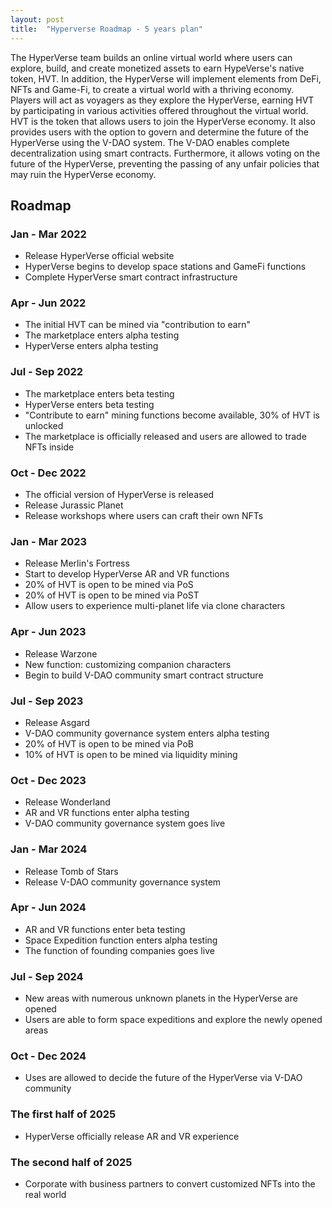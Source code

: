 ```yaml
---
layout: post
title:  "Hyperverse Roadmap - 5 years plan"
---
```


The HyperVerse team builds an online virtual world where users can explore, build, and create monetized assets to earn HypeVerse's native token, HVT. In addition, the HyperVerse will implement elements from DeFi, NFTs and Game-Fi, to create a virtual world with a thriving economy. Players will act as voyagers as they explore the HyperVerse, earning HVT by participating in various activities offered throughout the virtual world. HVT is the token that allows users to join the HyperVerse economy. It also provides users with the option to govern and determine the future of the HyperVerse using the V-DAO system. The V-DAO enables complete decentralization using smart contracts. Furthermore, it allows voting on the future of the HyperVerse, preventing the passing of any unfair policies that may ruin the HyperVerse economy.

## Roadmap

### Jan - Mar 2022

+ Release HyperVerse official website
+ HyperVerse begins to develop space stations and GameFi functions
+ Complete HyperVerse smart contract infrastructure

### Apr - Jun 2022

+ The initial HVT can be mined via "contribution to earn"
+ The marketplace enters alpha testing
+ HyperVerse enters alpha testing

### Jul - Sep 2022

+ The marketplace enters beta testing
+ HyperVerse enters beta testing
+ "Contribute to earn" mining functions become available, 30%
of HVT is unlocked
+ The marketplace is officially released and users are allowed
to trade NFTs inside

### Oct - Dec 2022

+ The official version of HyperVerse is released
+ Release Jurassic Planet
+ Release workshops where users can craft their own NFTs

### Jan - Mar 2023

+ Release Merlin's Fortress
+ Start to develop HyperVerse AR and VR functions
+ 20% of HVT is open to be mined via PoS
+ 20% of HVT is open to be mined via PoST
+ Allow users to experience multi-planet life via clone characters

### Apr - Jun 2023

+ Release Warzone
+ New function: customizing companion characters
+ Begin to build V-DAO community smart contract structure

### Jul - Sep 2023

+ Release Asgard
+ V-DAO community governance system enters alpha testing
+ 20% of HVT is open to be mined via PoB
+ 10% of HVT is open to be mined via liquidity mining
### Oct - Dec 2023

+ Release Wonderland
+ AR and VR functions enter alpha testing
+ V-DAO community governance system goes live

### Jan - Mar 2024

+ Release Tomb of Stars
+ Release V-DAO community governance system

### Apr - Jun 2024

+ AR and VR functions enter beta testing
+ Space Expedition function enters alpha testing
+ The function of founding companies goes live

### Jul - Sep 2024

+ New areas with numerous unknown planets in the HyperVerse are opened
+ Users are able to form space expeditions and explore the newly opened areas

### Oct - Dec 2024

+ Uses are allowed to decide the future of the HyperVerse via V-DAO community

### The first half of 2025

+ HyperVerse officially release AR and VR experience

### The second half of 2025
+ Corporate with business partners to convert customized NFTs into the real world
